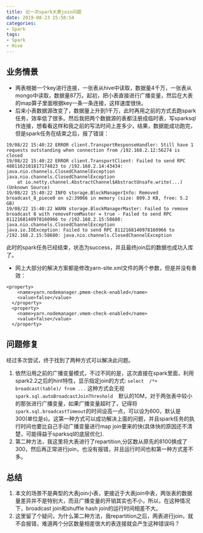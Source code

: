 ```yaml
---
title: 记一次spark大表join问题
date: 2019-08-23 15:58:54
categories: 
- Spark
tags:
- Spark
- Hive
---
```

## 业务情景
- 两表根据一个key进行连接，一张表从hive中读取，数据量4千万，一张表从mongo中读取，数据量87万。起初，把小表直接进行广播变量，然后在大表的map算子里面根据key一条一条连接，这样速度很快。
-  后来小表数据源改变了，数据量上升到1千万，此时再用之前的方式去跑spark任务，效率低了很多。然后我把两个数据源的表都注册成临时表，写sparksql作连接，想看看这样和我之前的写法时间上差多少，结果，数据能成功跑完，但是spark任务在结束之后，报了错误：
```
19/08/22 15:40:22 ERROR client.TransportResponseHandler: Still have 1 requests outstanding when connection from /192.168.2.12:56274 is closed
19/08/22 15:40:22 ERROR client.TransportClient: Failed to send RPC 4801162101817174823 to /192.168.2.14:43434: java.nio.channels.ClosedChannelException
java.nio.channels.ClosedChannelException
	at io.netty.channel.AbstractChannel$AbstractUnsafe.write(...)(Unknown Source)
19/08/22 15:40:22 INFO storage.BlockManagerInfo: Removed broadcast_8_piece0 on s2:39066 in memory (size: 809.3 KB, free: 5.2 GB)
19/08/22 15:40:22 WARN storage.BlockManagerMaster: Failed to remove broadcast 8 with removeFromMaster = true - Failed to send RPC 8112168140978160966 to /192.168.2.15:58680: java.nio.channels.ClosedChannelException
java.io.IOException: Failed to send RPC 8112168140978160966 to /192.168.2.15:58680: java.nio.channels.ClosedChannelException
```
此时的spark任务已经结束，状态为success，并且最终join后的数据也成功入库了。
<!--more -->
- 网上大部分的解决方案都是修改yarn-site.xml文件的两个参数，但是并没有奏效：
```
<property>
    <name>yarn.nodemanager.pmem-check-enabled</name>
    <value>false</value>
  </property>
  <property>
    <name>yarn.nodemanager.vmem-check-enabled</name>
    <value>false</value>
  </property>
```
## 问题修复
经过多次尝试，终于找到了两种方式可以解决此问题。
1. 依然沿用之前的广播变量模式，不过不同的是，这次直接在spark里面，利用spark2.2之后的hint特性，显示指定join的方式:
```select  /*+ broadcast(table)/ from ...```
	这种方式会无视```spark.sql.autoBroadcastJoinThreshold	```默认的10M，对于两张表中较小的那张进行广播变量，如果广播变量超时了，记得将```spark.sql.broadcastTimeout```的时间设高一点，可以设为600，默认是300(单位是s)。这第一种方式可以成功解决上面的问题，并且spark任务的执行时间也要比自己手动广播变量进行map join要来的快(具体快的原因还不清楚，可能得益于sparksql的底层优化).
2. 第二种方法，我这里将大表进行了repartition,分区数从原先的8100换成了300，然后再正常进行join，也没有报错，并且运行时间也和第一种方式差不多。


## 总结
1. 本文的场景不是典型的大表join小表，更接近于大表join中表，两张表的数据量差异并不是特别大，而且广播变量的开销其实也不小，所以，在这种情况下，broadcast join和shuffle hash join的运行时间相差不大。
2. 这里留了个疑问，为什么第二种方法，我repartition之后，两表进行join，就不会报错，难道两个分区数量相差很大的表连接就会产生这种错误吗？